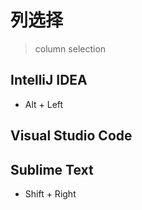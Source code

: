 # 列选择
> column selection


## IntelliJ IDEA

- Alt + Left





## Visual Studio Code


## Sublime Text

- Shift + Right

